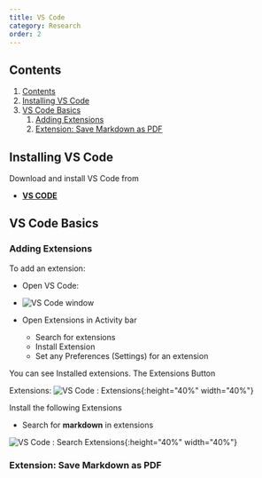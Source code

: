 ```yaml
---
title: VS Code
category: Research
order: 2
---
```


## Contents
1. [Contents](#contents)
2. [Installing VS Code](#installing-vs-code)
3. [VS Code Basics](#vs-code-basics)
   1. [Adding Extensions](#adding-extensions)
   2. [Extension: Save Markdown as PDF](#extension-save-markdown-as-pdf)

## Installing VS Code
Download and install VS Code from
- **[VS CODE](https://code.visualstudio.com)**

## VS Code Basics



### Adding Extensions
To add an extension:
- Open VS Code:
- ![VS Code window](https://scotentsd.github.io/tutorials/images/vscode.png)






- Open Extensions in Activity bar
  - Search for extensions
  - Install Extension
  - Set any Preferences (Settings) for an extension


You can see Installed extensions. 
The Extensions Button 

Extensions: 
![VS Code : Extensions](https://scotentsd.github.io/tutorials/images/installed.png){:height="40%" width="40%"}

Install the following Extensions
- Search for **markdown** in extensions
  
![VS Code : Search Extensions](https://scotentsd.github.io/tutorials/images/extensionsearch.png){:height="40%" width="40%"}

### Extension: Save Markdown as PDF
